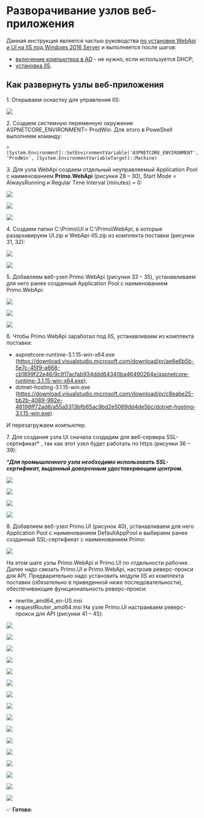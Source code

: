 # Разворачивание узлов веб-приложения

Данная инструкция является частью руководства [по установке WebApi и UI на IIS под Windows 2016 Server](https://github.com/PrimoRPA/Docs.Rus/blob/139-%D0%B4%D0%BE%D0%B1%D0%B0%D0%B2%D0%B8%D1%82%D1%8C-%D0%B4%D0%BE%D0%BA%D1%83%D0%BC%D0%B5%D0%BD%D1%82%D1%8B-%D0%B0%D0%B4%D0%BC%D0%B8%D0%BD%D0%B0-%D0%B2-%D1%80%D0%B0%D0%B7%D0%B4%D0%B5%D0%BB-%D0%BE%D1%80%D0%BA%D0%B5%D1%81%D1%82%D1%80%D0%B0%D1%82%D0%BE%D1%80%D0%B0/orchestrator/admin/Windows/webapi/install-webapi-introduction.md) и выполняется после шагов:
* [включение компьютера в AD](https://github.com/PrimoRPA/Docs.Rus/blob/139-%D0%B4%D0%BE%D0%B1%D0%B0%D0%B2%D0%B8%D1%82%D1%8C-%D0%B4%D0%BE%D0%BA%D1%83%D0%BC%D0%B5%D0%BD%D1%82%D1%8B-%D0%B0%D0%B4%D0%BC%D0%B8%D0%BD%D0%B0-%D0%B2-%D1%80%D0%B0%D0%B7%D0%B4%D0%B5%D0%BB-%D0%BE%D1%80%D0%BA%D0%B5%D1%81%D1%82%D1%80%D0%B0%D1%82%D0%BE%D1%80%D0%B0/orchestrator/admin/Windows/webapi/install-webapi-introduction.md#%D0%B2%D0%BA%D0%BB%D1%8E%D1%87%D0%B5%D0%BD%D0%B8%D0%B5-%D0%BA%D0%BE%D0%BC%D0%BF%D1%8C%D1%8E%D1%82%D0%B5%D1%80%D0%B0-%D0%B2-ad) - не нужно, если используется DHCP;
* [установка IIS](https://github.com/PrimoRPA/Docs.Rus/edit/139-%D0%B4%D0%BE%D0%B1%D0%B0%D0%B2%D0%B8%D1%82%D1%8C-%D0%B4%D0%BE%D0%BA%D1%83%D0%BC%D0%B5%D0%BD%D1%82%D1%8B-%D0%B0%D0%B4%D0%BC%D0%B8%D0%BD%D0%B0-%D0%B2-%D1%80%D0%B0%D0%B7%D0%B4%D0%B5%D0%BB-%D0%BE%D1%80%D0%BA%D0%B5%D1%81%D1%82%D1%80%D0%B0%D1%82%D0%BE%D1%80%D0%B0/orchestrator/admin/Windows/webapi/webapi-install-iis.md).

## Как развернуть узлы веб-приложения

1\. Открываем оснастку для управления IIS:

![](<../../../../.gitbook/assets/install-webapi-node-1.png>)

2\. Создаем системную переменную окружения ASPNETCORE_ENVIRONMENT= ProdWin. Для этого в PoweShell выполняем команду:
```
> [System.Environment]::SetEnvironmentVariable('ASPNETCORE_ENVIRONMENT', 'ProdWin', [System.EnvironmentVariableTarget]::Machine)
```

3\. Для узла WebApi создаем отдельный неуправляемый Application Pool с наименованием **Primo.WebApi** (рисунки 28 – 30), Start Mode = AlwaysRunning и Regular Time Interval (minutes) = 0:

![](<../../../../.gitbook/assets/install-webapi-node-2.png>)

![](<../../../../.gitbook/assets/install-webapi-node-3.png>)

![](<../../../../.gitbook/assets/install-webapi-node-4.png>)

4\. Создаем папки C:\Primo\UI и C:\Primo\WebApi, в которые разархивируем UI.zip и 
WebApi-IIS.zip из комплекта поставки (рисунки 31, 32):

![](<../../../../.gitbook/assets/install-webapi-node-5.png>)

![](<../../../../.gitbook/assets/install-webapi-node-6.png>)

5\. Добавляем веб-узел Primo.WebApi (рисунки 33 – 35), устанавливаем для него ранее созданный Application Pool с наименованием Primo.WebApi:

![](<../../../../.gitbook/assets/install-webapi-node-7.png>)

![](<../../../../.gitbook/assets/install-webapi-node-8.png>)

![](<../../../../.gitbook/assets/install-webapi-node-9.png>)

6\. Чтобы Primo.WebApi заработал под IIS, устанавливаем из комплекта поставки:
* aspnetcore-runtime-3.1.15-win-x64.exe\
  (https://download.visualstudio.microsoft.com/download/pr/ae6e6b5b-5e7c-45f9-a668-cb1899f22e46/9c917acfab934ddd64340ba46490264e/aspnetcore-runtime-3.1.15-win-x64.exe);
* dotnet-hosting-3.1.15-win.exe\
  (https://download.visualstudio.microsoft.com/download/pr/c8eabe25-bb2b-4089-992e-48198ff72ad8/a55a5313bfb65ac9bd2e5069dd4de5bc/dotnet-hosting-3.1.15-win.exe).
  
И перезагружаем компьютер.

7\. Для создания узла UI сначала создадим для веб-сервера SSL-сертификат* , так как этот узел будет работать по https (рисунки 36 – 39):

*\***Для промышленного узла необходимо использовать SSL-сертификат, выданный доверенным удостоверяющим центром.***

![](<../../../../.gitbook/assets/install-webapi-node-10.png>)

![](<../../../../.gitbook/assets/install-webapi-node-11.png>)

![](<../../../../.gitbook/assets/install-webapi-node-12.png>)

![](<../../../../.gitbook/assets/install-webapi-node-13.png>)

8\. Добавляем веб-узел Primo.UI (рисунок 40), устанавливаем для него Application Pool с наименованием DefaultAppPool и выбираем ранее созданный SSL-сертификат с наименованием Primo: 

![](<../../../../.gitbook/assets/install-webapi-node-14.png>)

На этом шаге узлы Primo.WebApi и Primo.UI по отдельности рабочие. Далее надо связать Primo.UI и Primo.WebApi, настроив реверс-прокси для API. Предварительно надо установить модули IIS из комплекта поставки (обязательно в приведенной ниже последовательности), обеспечивающие функциональность реверс-прокси:
* rewrite_amd64_en-US.msi
* requestRouter_amd64.msi
	На узле Primo.UI настраиваем реверс-прокси для API (рисунки 41 – 45):


![](<../../../../.gitbook/assets/install-webapi-node-15.png>)

![](<../../../../.gitbook/assets/install-webapi-node-16.png>)

![](<../../../../.gitbook/assets/install-webapi-node-17.png>)

![](<../../../../.gitbook/assets/install-webapi-node-18.png>)

![](<../../../../.gitbook/assets/install-webapi-node-19.png>)

![](<../../../../.gitbook/assets/install-webapi-node-20.png>)

![](<../../../../.gitbook/assets/install-webapi-node-21.png>)

![](<../../../../.gitbook/assets/install-webapi-node-22.png>)

![](<../../../../.gitbook/assets/install-webapi-node-23.png>)

![](<../../../../.gitbook/assets/install-webapi-node-24.png>)

![](<../../../../.gitbook/assets/install-webapi-node-25.png>)

![](<../../../../.gitbook/assets/install-webapi-node-26.png>)

![](<../../../../.gitbook/assets/install-webapi-node-27.png>)

![](<../../../../.gitbook/assets/install-webapi-node-28.png>)

![](<../../../../.gitbook/assets/install-webapi-node-29.png>)

![](<../../../../.gitbook/assets/install-webapi-node-30.png>)

:white_check_mark: **Готово**:
